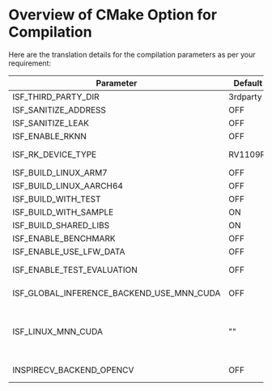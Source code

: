 # Overview of CMake Option for Compilation

Here are the translation details for the compilation parameters as per your requirement:

| **Parameter**                         | **Default Value** | **Description**                                                                                                                                            |
|---------------------------------------| --- |------------------------------------------------------------------------------------------------------------------------------------------------------------|
| ISF_THIRD_PARTY_DIR                   | 3rdparty | Path for required third-party libraries                                                                                                                    |
| ISF_SANITIZE_ADDRESS                      | OFF | Enable AddressSanitizer for memory error detection                                                                                                         |
| ISF_SANITIZE_LEAK                         | OFF | Enable LeakSanitizer to detect memory leaks                                                                                                                |
| ISF_ENABLE_RKNN                           | OFF | Enable RKNN for Rockchip embedded devices                                                                                                                  |
| ISF_RK_DEVICE_TYPE                        | RV1109RV1126 | Target device model for Rockchip (currently supports only RV1109 and RV1126)                                                                               |
| ISF_BUILD_LINUX_ARM7                      | OFF | Compile for ARM7 architecture                                                                                                                              |
| ISF_BUILD_LINUX_AARCH64                   | OFF | Compile for AARCH64 architecture                                                                                                                           |
| ISF_BUILD_WITH_TEST                       | OFF | Compile test case programs                                                                                                                                 |
| ISF_BUILD_WITH_SAMPLE                     | ON | Compile sample programs                                                                                                                                    |
| ISF_BUILD_SHARED_LIBS                     | ON | Compile shared libraries                                                                                                                                   |
| ISF_ENABLE_BENCHMARK                      | OFF | Enable Benchmark tests for test cases                                                                                                                      |
| ISF_ENABLE_USE_LFW_DATA                   | OFF | Enable using LFW data for test cases                                                                                                                       |
| ISF_ENABLE_TEST_EVALUATION                | OFF | Enable evaluation functionality for test cases, must be used together with ISF_ENABLE_USE_LFW_DATA                                                         |
| ISF_GLOBAL_INFERENCE_BACKEND_USE_MNN_CUDA | OFF | Enable global MNN_CUDA inference mode, requires device support for CUDA                                                                                    |
| ISF_LINUX_MNN_CUDA                        | "" | Specific MNN library path, requires pre-compiled MNN library supporting MNN_CUDA, only effective when ISF_GLOBAL_INFERENCE_BACKEND_USE_MNN_CUDA is enabled |
| INSPIRECV_BACKEND_OPENCV | OFF | The image processing backend relies on OpenCV and is **not recommended** |
